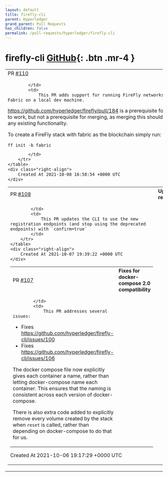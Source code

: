 ```yaml
---
layout: default
title: firefly-cli
parent: Hyperledger
grand_parent: Pull Requests
has_children: false
permalink: /pull-requests/hyperledger/firefly-cli
---
```


# firefly-cli <span class="fs-3 right-align">[GitHub](https://github.com/hyperledger/firefly-cli){: .btn .mr-4 }</span>


<div>
    <table>
        <tr>
            <td>
                PR <a href="https://github.com/hyperledger/firefly-cli/pull/110" class=".btn">#110</a>
            </td>
            <td>
                <b>
                    Fabric
                </b>
            </td>
        </tr>
        <tr>
            <td>
                
            </td>
            <td>
                This PR adds support for running FireFly networks with Fabric on a local dev machine.

https://github.com/hyperledger/firefly/pull/184 is a prerequisite for this code to work, but not a prerequisite for merging, as merging this should not break any existing functionality.

To create a FireFly stack with fabric as the blockchain simply run:

```
ff init -b fabric
```
            </td>
        </tr>
    </table>
    <div class="right-align">
        Created At 2021-10-08 16:58:54 +0000 UTC
    </div>
</div>

<div>
    <table>
        <tr>
            <td>
                PR <a href="https://github.com/hyperledger/firefly-cli/pull/108" class=".btn">#108</a>
            </td>
            <td>
                <b>
                    Update registration
                </b>
            </td>
        </tr>
        <tr>
            <td>
                
            </td>
            <td>
                This PR updates the CLI to use the new registration endpoints (and stop using the deprecated endpoints) with `confirm=true`
            </td>
        </tr>
    </table>
    <div class="right-align">
        Created At 2021-10-07 19:39:22 +0000 UTC
    </div>
</div>

<div>
    <table>
        <tr>
            <td>
                PR <a href="https://github.com/hyperledger/firefly-cli/pull/107" class=".btn">#107</a>
            </td>
            <td>
                <b>
                    Fixes for docker-compose 2.0 compatibility
                </b>
            </td>
        </tr>
        <tr>
            <td>
                
            </td>
            <td>
                This PR addresses several issues:

- Fixes https://github.com/hyperledger/firefly-cli/issues/100
- Fixes https://github.com/hyperledger/firefly-cli/issues/106

The docker compose file now explicitly gives each container a name, rather than letting docker-compose name each container. This ensures that the naming is consistent across each version of docker-compose.

There is also extra code added to explicitly remove every volume created by the stack when `reset` is called, rather than depending on docker-compose to do that for us.
            </td>
        </tr>
    </table>
    <div class="right-align">
        Created At 2021-10-06 19:17:29 +0000 UTC
    </div>
</div>

